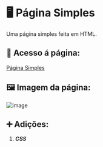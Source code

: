 # 🖥 Página Simples
Uma página simples feita em HTML.

## 📄 Acesso á página:
[Página Simples](https://agbl09.github.io/Pagina-Simples/)

## 🖼 Imagem da página:
![image](https://github.com/user-attachments/assets/59c27e11-56a2-4cfb-81e6-62eb6dc69283)


## ➕ Adições:
1. _**CSS**_
